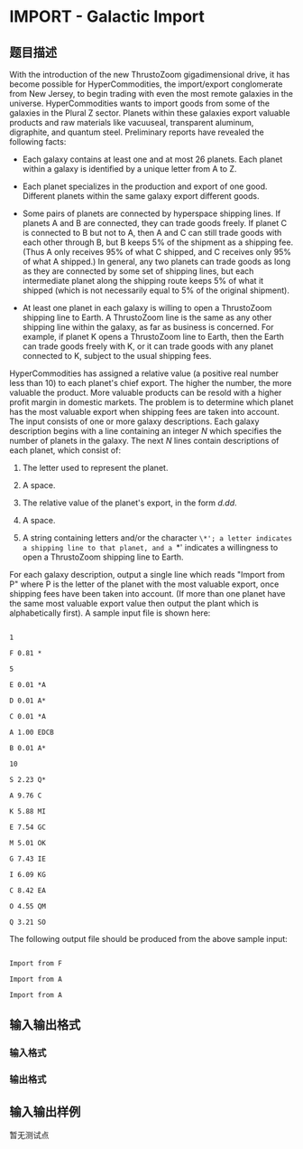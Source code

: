 # IMPORT - Galactic Import

## 题目描述

 With the introduction of the new ThrustoZoom gigadimensional drive, it has become possible for HyperCommodities, the import/export conglomerate from New Jersey, to begin trading with even the most remote galaxies in the universe. HyperCommodities wants to import goods from some of the galaxies in the Plural Z sector. Planets within these galaxies export valuable products and raw materials like vacuuseal, transparent aluminum, digraphite, and quantum steel. Preliminary reports have revealed the following facts:

- Each galaxy contains at least one and at most 26 planets. Each planet within a galaxy is identified by a unique letter from A to Z.

- Each planet specializes in the production and export of one good. Different planets within the same galaxy export different goods.

- Some pairs of planets are connected by hyperspace shipping lines. If planets A and B are connected, they can trade goods freely. If planet C is connected to B but not to A, then A and C can still trade goods with each other through B, but B keeps 5% of the shipment as a shipping fee. (Thus A only receives 95% of what C shipped, and C receives only 95% of what A shipped.) In general, any two planets can trade goods as long as they are connected by some set of shipping lines, but each intermediate planet along the shipping route keeps 5% of what it shipped (which is not necessarily equal to 5% of the original shipment).

- At least one planet in each galaxy is willing to open a ThrustoZoom shipping line to Earth. A ThrustoZoom line is the same as any other shipping line within the galaxy, as far as business is concerned. For example, if planet K opens a ThrustoZoom line to Earth, then the Earth can trade goods freely with K, or it can trade goods with any planet connected to K, subject to the usual shipping fees.

HyperCommodities has assigned a relative value (a positive real number less than 10) to each planet's chief export. The higher the number, the more valuable the product. More valuable products can be resold with a higher profit margin in domestic markets. The problem is to determine which planet has the most valuable export when shipping fees are taken into account. The input consists of one or more galaxy descriptions. Each galaxy description begins with a line containing an integer _N_ which specifies the number of planets in the galaxy. The next _N_ lines contain descriptions of each planet, which consist of:

1. The letter used to represent the planet.

2. A space.

3. The relative value of the planet's export, in the form _d.dd_.

4. A space.

5. A string containing letters and/or the character `\*'; a letter indicates a shipping line to that planet, and a `\*' indicates a willingness to open a ThrustoZoom shipping line to Earth.

For each galaxy description, output a single line which reads "Import from P" where P is the letter of the planet with the most valuable export, once shipping fees have been taken into account. (If more than one planet have the same most valuable export value then output the plant which is alphabetically first). A sample input file is shown here:

```

1

F 0.81 *

5

E 0.01 *A

D 0.01 A*

C 0.01 *A

A 1.00 EDCB

B 0.01 A*

10

S 2.23 Q*

A 9.76 C

K 5.88 MI

E 7.54 GC

M 5.01 OK

G 7.43 IE

I 6.09 KG

C 8.42 EA

O 4.55 QM

Q 3.21 SO

```

The following output file should be produced from the above sample input:

```

Import from F

Import from A

Import from A

```

## 输入输出格式

### 输入格式

### 输出格式

## 输入输出样例

暂无测试点

